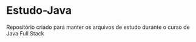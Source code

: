 # Estudo-Java
Repositório criado para manter os arquivos de estudo durante o curso de Java Full Stack
